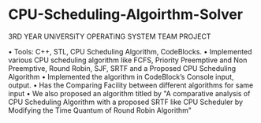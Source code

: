 # CPU-Scheduling-Algoirthm-Solver
3RD YEAR UNiVERSiTY OPERATiNG SYSTEM TEAM PROJECT 

• Tools: C++, STL, CPU Scheduling Algorithm, CodeBlocks.
• Implemented various CPU scheduling algorithm like FCFS, Priority Preemptive and Non Preemptive, Round Robin, SJF, SRTF and a Proposed CPU Scheduling Algorithm
• Implemented the algorithm in CodeBlock’s Console input, output.
• Has the Comparing Facility between different algorithms for same input
• We also proposed an algorithm titled by "A comparative analysis of CPU Scheduling Algorithm with a proposed SRTF like CPU Scheduler by Modifying the Time Quantum of Round Robin Algorithm" 
